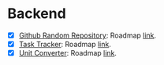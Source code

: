 # Backend

-   [x] [Github Random Repository](/Backend/github-random-repository): Roadmap [link](https://roadmap.sh/projects/blogging-platform-api).
-   [x] [Task Tracker](/Backend/task-tracker): Roadmap [link](https://roadmap.sh/projects/task-tracker).
-   [x] [Unit Converter](/Backend/unit-converter): Roadmap [link](https://roadmap.sh/projects/unit-converter).
